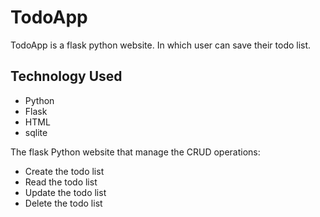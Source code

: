 # TodoApp

TodoApp is a flask python website. In which user can save their todo list.

## Technology Used

* Python
* Flask
* HTML
* sqlite


The flask Python website that manage the CRUD operations:

* Create the todo list
* Read the todo list 
* Update the todo list 
* Delete the todo list



